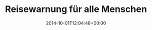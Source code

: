 ---
retweeted: false
source: <a href="http://mvilla.it/fenix" rel="nofollow">Fenix for Android</a>
entities:
  hashtags: []
  symbols: []
  user_mentions: []
  urls:
  - url: http://t.co/yjmo2qKDyQ
    expanded_url: http://linksunten.indymedia.org
    display_url: linksunten.indymedia.org
    indices:
    - '56'
    - '78'
  - url: https://t.co/yPG5lBvPN7
    expanded_url: https://linksunten.indymedia.org/de/node/123446
    display_url: linksunten.indymedia.org/de/node/123446
    indices:
    - '81'
    - '104'
display_text_range:
- '0'
- '104'
favorite_count: '0'
id_str: '517283991746269184'
truncated: false
retweet_count: '0'
id: '517283991746269184'
possibly_sensitive: false
created_at: Wed Oct 01 12:04:48 +0000 2014
favorited: false
full_text: Reisewarnung für alle Menschen ohne Aufenthaltsstatus |  -
lang: de
quote_url: https://linksunten.indymedia.org/de/node/123446
tags:
- pesos:twitter
date: '2014-10-01T12:04:48+00:00'
src: https://twitter.com/bascht/status/517283991746269184
original_url: https://twitter.com/bascht/status/517283991746269184
type: twitter_tweet
text: Reisewarnung für alle Menschen ohne Aufenthaltsstatus |  -
title: 'Reisewarnung für alle Menschen '

---